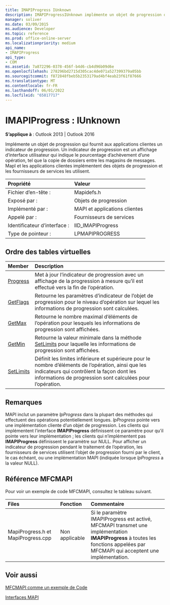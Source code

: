 ```yaml
---
title: IMAPIProgress IUnknown
description: IMAPIProgressIUnknown implémente un objet de progression qui fournit aux applications clientes un indicateur de progression.
manager: soliver
ms.date: 03/09/2015
ms.audience: Developer
ms.topic: reference
ms.prod: office-online-server
ms.localizationpriority: medium
api_name:
- IMAPIProgress
api_type:
- COM
ms.assetid: 7a872296-0378-456f-b4d6-cb4d96b09d6e
ms.openlocfilehash: 278296bd2715d305cac4de071a527399379a05bb
ms.sourcegitcommit: f872848fbeb5b2353179ad4bf4eab23f61f87666
ms.translationtype: MT
ms.contentlocale: fr-FR
ms.lasthandoff: 06/01/2022
ms.locfileid: "65817717"
---
```

# <a name="imapiprogress--iunknown"></a>IMAPIProgress : IUnknown

  
  
**S’applique à** : Outlook 2013 | Outlook 2016 
  
Implémente un objet de progression qui fournit aux applications clientes un indicateur de progression. Un indicateur de progression est un affichage d’interface utilisateur qui indique le pourcentage d’achèvement d’une opération, tel que la copie de dossiers entre les magasins de messages. MapI et les applications clientes implémentent des objets de progression et les fournisseurs de services les utilisent. 
  
|Propriété |Valeur |
|:-----|:-----|
|Fichier d’en-tête :  <br/> |Mapidefs.h  <br/> |
|Exposé par :  <br/> |Objets de progression  <br/> |
|Implémenté par :  <br/> |MAPI et applications clientes  <br/> |
|Appelé par :  <br/> |Fournisseurs de services  <br/> |
|Identificateur d’interface :  <br/> |IID_IMAPIProgress  <br/> |
|Type de pointeur :  <br/> |LPMAPIPROGRESS  <br/> |
   
## <a name="vtable-order"></a>Ordre des tables virtuelles

|Member |Description |
|:-----|:-----|
|[Progress](imapiprogress-progress.md) <br/> |Met à jour l’indicateur de progression avec un affichage de la progression à mesure qu’il est effectué vers la fin de l’opération. |
|[GetFlags](imapiprogress-getflags.md) <br/> |Retourne les paramètres d’indicateur de l’objet de progression pour le niveau d’opération sur lequel les informations de progression sont calculées. |
|[GetMax](imapiprogress-getmax.md) <br/> |Retourne le nombre maximal d’éléments de l’opération pour lesquels les informations de progression sont affichées. |
|[GetMin](imapiprogress-getmin.md) <br/> |Retourne la valeur minimale dans la méthode [SetLimits](imapiprogress-setlimits.md) pour laquelle les informations de progression sont affichées. |
|[SetLimits](imapiprogress-setlimits.md) <br/> |Définit les limites inférieure et supérieure pour le nombre d’éléments de l’opération, ainsi que les indicateurs qui contrôlent la façon dont les informations de progression sont calculées pour l’opération. |
   
## <a name="remarks"></a>Remarques

MAPI inclut un paramètre  _lpProgress_ dans la plupart des méthodes qui effectuent des opérations potentiellement longues.  _lpProgress_ pointe vers une implémentation cliente d’un objet de progression. Les clients qui implémentent l’interface **IMAPIProgress** définissent ce paramètre pour qu’il pointe vers leur implémentation ; les clients qui n’implémentent pas **IMAPIProgress** définissent le paramètre sur NULL. Pour afficher un indicateur de progression pendant le traitement de l’opération, les fournisseurs de services utilisent l’objet de progression fourni par le client, le cas échéant, ou une implémentation MAPI (indiquée lorsque  _lpProgress_ a la valeur NULL). 
  
## <a name="mfcmapi-reference"></a>Référence MFCMAPI

Pour voir un exemple de code MFCMAPI, consultez le tableau suivant.
  
|**Files**|**Fonction**|**Commentaire**|
|:-----|:-----|:-----|
|MapiProgress.h et MapiProgress.cpp  <br/> |Non applicable  <br/> |Si le paramètre IMAPIProgress est activé, MFCMAPI transmet une implémentation **IMAPIProgress** à toutes les fonctions appelées par MFCMAPI qui acceptent une implémentation. |
   
## <a name="see-also"></a>Voir aussi



[MFCMAPI comme un exemple de Code](mfcmapi-as-a-code-sample.md)
  
[Interfaces MAPI](mapi-interfaces.md)

